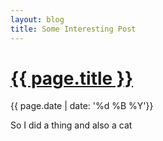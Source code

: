 ```yaml
---
layout: blog
title: Some Interesting Post
---
```


# <a href="{{ page.url }}">{{ page.title }}</a>

<time>{{ page.date | date: '%d %B %Y'}}</time>

So I did a thing and also a cat